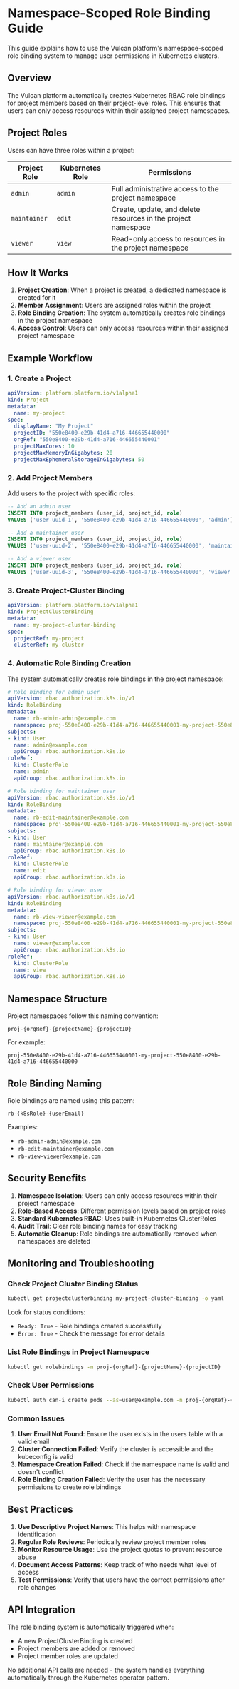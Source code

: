# Namespace-Scoped Role Binding Guide

This guide explains how to use the Vulcan platform's namespace-scoped role binding system to manage user permissions in Kubernetes clusters.

## Overview

The Vulcan platform automatically creates Kubernetes RBAC role bindings for project members based on their project-level roles. This ensures that users can only access resources within their assigned project namespaces.

## Project Roles

Users can have three roles within a project:

| Project Role | Kubernetes Role | Permissions                                                   |
| ------------ | --------------- | ------------------------------------------------------------- |
| `admin`      | `admin`         | Full administrative access to the project namespace           |
| `maintainer` | `edit`          | Create, update, and delete resources in the project namespace |
| `viewer`     | `view`          | Read-only access to resources in the project namespace        |

## How It Works

1. **Project Creation**: When a project is created, a dedicated namespace is created for it
2. **Member Assignment**: Users are assigned roles within the project
3. **Role Binding Creation**: The system automatically creates role bindings in the project namespace
4. **Access Control**: Users can only access resources within their assigned project namespace

## Example Workflow

### 1. Create a Project

```yaml
apiVersion: platform.platform.io/v1alpha1
kind: Project
metadata:
  name: my-project
spec:
  displayName: "My Project"
  projectID: "550e8400-e29b-41d4-a716-446655440000"
  orgRef: "550e8400-e29b-41d4-a716-446655440001"
  projectMaxCores: 10
  projectMaxMemoryInGigabytes: 20
  projectMaxEphemeralStorageInGigabytes: 50
```

### 2. Add Project Members

Add users to the project with specific roles:

```sql
-- Add an admin user
INSERT INTO project_members (user_id, project_id, role)
VALUES ('user-uuid-1', '550e8400-e29b-41d4-a716-446655440000', 'admin');

-- Add a maintainer user
INSERT INTO project_members (user_id, project_id, role)
VALUES ('user-uuid-2', '550e8400-e29b-41d4-a716-446655440000', 'maintainer');

-- Add a viewer user
INSERT INTO project_members (user_id, project_id, role)
VALUES ('user-uuid-3', '550e8400-e29b-41d4-a716-446655440000', 'viewer');
```

### 3. Create Project-Cluster Binding

```yaml
apiVersion: platform.platform.io/v1alpha1
kind: ProjectClusterBinding
metadata:
  name: my-project-cluster-binding
spec:
  projectRef: my-project
  clusterRef: my-cluster
```

### 4. Automatic Role Binding Creation

The system automatically creates role bindings in the project namespace:

```yaml
# Role binding for admin user
apiVersion: rbac.authorization.k8s.io/v1
kind: RoleBinding
metadata:
  name: rb-admin-admin@example.com
  namespace: proj-550e8400-e29b-41d4-a716-446655440001-my-project-550e8400-e29b-41d4-a716-446655440000
subjects:
- kind: User
  name: admin@example.com
  apiGroup: rbac.authorization.k8s.io
roleRef:
  kind: ClusterRole
  name: admin
  apiGroup: rbac.authorization.k8s.io

# Role binding for maintainer user
apiVersion: rbac.authorization.k8s.io/v1
kind: RoleBinding
metadata:
  name: rb-edit-maintainer@example.com
  namespace: proj-550e8400-e29b-41d4-a716-446655440001-my-project-550e8400-e29b-41d4-a716-446655440000
subjects:
- kind: User
  name: maintainer@example.com
  apiGroup: rbac.authorization.k8s.io
roleRef:
  kind: ClusterRole
  name: edit
  apiGroup: rbac.authorization.k8s.io

# Role binding for viewer user
apiVersion: rbac.authorization.k8s.io/v1
kind: RoleBinding
metadata:
  name: rb-view-viewer@example.com
  namespace: proj-550e8400-e29b-41d4-a716-446655440001-my-project-550e8400-e29b-41d4-a716-446655440000
subjects:
- kind: User
  name: viewer@example.com
  apiGroup: rbac.authorization.k8s.io
roleRef:
  kind: ClusterRole
  name: view
  apiGroup: rbac.authorization.k8s.io
```

## Namespace Structure

Project namespaces follow this naming convention:

```
proj-{orgRef}-{projectName}-{projectID}
```

For example:

```
proj-550e8400-e29b-41d4-a716-446655440001-my-project-550e8400-e29b-41d4-a716-446655440000
```

## Role Binding Naming

Role bindings are named using this pattern:

```
rb-{k8sRole}-{userEmail}
```

Examples:

- `rb-admin-admin@example.com`
- `rb-edit-maintainer@example.com`
- `rb-view-viewer@example.com`

## Security Benefits

1. **Namespace Isolation**: Users can only access resources within their project namespace
2. **Role-Based Access**: Different permission levels based on project roles
3. **Standard Kubernetes RBAC**: Uses built-in Kubernetes ClusterRoles
4. **Audit Trail**: Clear role binding names for easy tracking
5. **Automatic Cleanup**: Role bindings are automatically removed when namespaces are deleted

## Monitoring and Troubleshooting

### Check Project Cluster Binding Status

```bash
kubectl get projectclusterbinding my-project-cluster-binding -o yaml
```

Look for status conditions:

- `Ready: True` - Role bindings created successfully
- `Error: True` - Check the message for error details

### List Role Bindings in Project Namespace

```bash
kubectl get rolebindings -n proj-{orgRef}-{projectName}-{projectID}
```

### Check User Permissions

```bash
kubectl auth can-i create pods --as=user@example.com -n proj-{orgRef}-{projectName}-{projectID}
```

### Common Issues

1. **User Email Not Found**: Ensure the user exists in the `users` table with a valid email
2. **Cluster Connection Failed**: Verify the cluster is accessible and the kubeconfig is valid
3. **Namespace Creation Failed**: Check if the namespace name is valid and doesn't conflict
4. **Role Binding Creation Failed**: Verify the user has the necessary permissions to create role bindings

## Best Practices

1. **Use Descriptive Project Names**: This helps with namespace identification
2. **Regular Role Reviews**: Periodically review project member roles
3. **Monitor Resource Usage**: Use the project quotas to prevent resource abuse
4. **Document Access Patterns**: Keep track of who needs what level of access
5. **Test Permissions**: Verify that users have the correct permissions after role changes

## API Integration

The role binding system is automatically triggered when:

- A new ProjectClusterBinding is created
- Project members are added or removed
- Project member roles are updated

No additional API calls are needed - the system handles everything automatically through the Kubernetes operator pattern.
